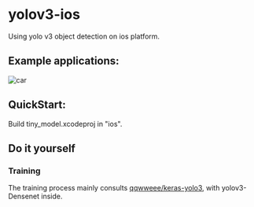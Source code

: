 # yolov3-ios
Using yolo v3 object detection on ios platform.

## Example applications:
![car](https://raw.githubusercontent.com/Mrlawrance/yolov3-ios/master/imgfolder/car.jpeg)

## QuickStart:
Build tiny_model.xcodeproj in "ios".

## Do it yourself
### Training
The training process mainly consults [qqwweee/keras-yolo3](https://github.com/qqwweee/keras-yolo3), with yolov3-Densenet inside.
